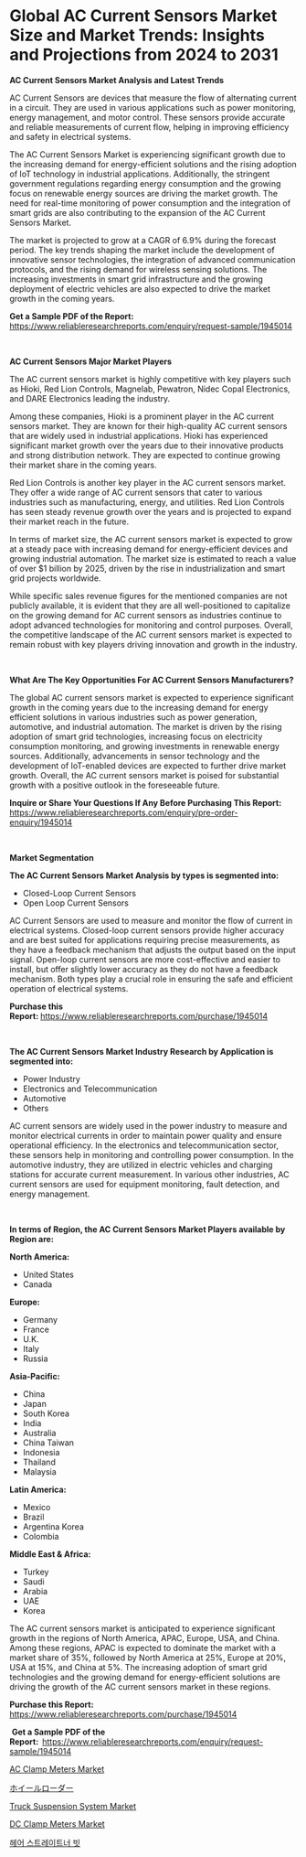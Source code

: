 <p><h1>Global AC Current Sensors Market Size and Market Trends: Insights and Projections from 2024 to 2031</h1></p><p><strong>AC Current Sensors Market Analysis and Latest Trends</strong></p>
<p><p>AC Current Sensors are devices that measure the flow of alternating current in a circuit. They are used in various applications such as power monitoring, energy management, and motor control. These sensors provide accurate and reliable measurements of current flow, helping in improving efficiency and safety in electrical systems.</p><p>The AC Current Sensors Market is experiencing significant growth due to the increasing demand for energy-efficient solutions and the rising adoption of IoT technology in industrial applications. Additionally, the stringent government regulations regarding energy consumption and the growing focus on renewable energy sources are driving the market growth. The need for real-time monitoring of power consumption and the integration of smart grids are also contributing to the expansion of the AC Current Sensors Market.</p><p>The market is projected to grow at a CAGR of 6.9% during the forecast period. The key trends shaping the market include the development of innovative sensor technologies, the integration of advanced communication protocols, and the rising demand for wireless sensing solutions. The increasing investments in smart grid infrastructure and the growing deployment of electric vehicles are also expected to drive the market growth in the coming years.</p></p>
<p><strong>Get a Sample PDF of the Report:&nbsp;</strong> <a href="https://www.reliableresearchreports.com/enquiry/request-sample/1945014">https://www.reliableresearchreports.com/enquiry/request-sample/1945014</a></p>
<p>&nbsp;</p>
<p><strong>AC Current Sensors Major Market Players</strong></p>
<p><p>The AC current sensors market is highly competitive with key players such as Hioki, Red Lion Controls, Magnelab, Pewatron, Nidec Copal Electronics, and DARE Electronics leading the industry.</p><p>Among these companies, Hioki is a prominent player in the AC current sensors market. They are known for their high-quality AC current sensors that are widely used in industrial applications. Hioki has experienced significant market growth over the years due to their innovative products and strong distribution network. They are expected to continue growing their market share in the coming years.</p><p>Red Lion Controls is another key player in the AC current sensors market. They offer a wide range of AC current sensors that cater to various industries such as manufacturing, energy, and utilities. Red Lion Controls has seen steady revenue growth over the years and is projected to expand their market reach in the future.</p><p>In terms of market size, the AC current sensors market is expected to grow at a steady pace with increasing demand for energy-efficient devices and growing industrial automation. The market size is estimated to reach a value of over $1 billion by 2025, driven by the rise in industrialization and smart grid projects worldwide.</p><p>While specific sales revenue figures for the mentioned companies are not publicly available, it is evident that they are all well-positioned to capitalize on the growing demand for AC current sensors as industries continue to adopt advanced technologies for monitoring and control purposes. Overall, the competitive landscape of the AC current sensors market is expected to remain robust with key players driving innovation and growth in the industry.</p></p>
<p>&nbsp;</p>
<p><strong>What Are The Key Opportunities For AC Current Sensors Manufacturers?</strong></p>
<p><p>The global AC current sensors market is expected to experience significant growth in the coming years due to the increasing demand for energy efficient solutions in various industries such as power generation, automotive, and industrial automation. The market is driven by the rising adoption of smart grid technologies, increasing focus on electricity consumption monitoring, and growing investments in renewable energy sources. Additionally, advancements in sensor technology and the development of IoT-enabled devices are expected to further drive market growth. Overall, the AC current sensors market is poised for substantial growth with a positive outlook in the foreseeable future.</p></p>
<p><strong>Inquire or Share Your Questions If Any Before Purchasing This Report:</strong> <a href="https://www.reliableresearchreports.com/enquiry/pre-order-enquiry/1945014">https://www.reliableresearchreports.com/enquiry/pre-order-enquiry/1945014</a></p>
<p>&nbsp;</p>
<p><strong>Market Segmentation</strong></p>
<p><strong>The AC Current Sensors Market Analysis by types is segmented into:</strong></p>
<p><ul><li>Closed-Loop Current Sensors</li><li>Open Loop Current Sensors</li></ul></p>
<p><p>AC Current Sensors are used to measure and monitor the flow of current in electrical systems. Closed-loop current sensors provide higher accuracy and are best suited for applications requiring precise measurements, as they have a feedback mechanism that adjusts the output based on the input signal. Open-loop current sensors are more cost-effective and easier to install, but offer slightly lower accuracy as they do not have a feedback mechanism. Both types play a crucial role in ensuring the safe and efficient operation of electrical systems.</p></p>
<p><strong>Purchase this Report:&nbsp;</strong><a href="https://www.reliableresearchreports.com/purchase/1945014">https://www.reliableresearchreports.com/purchase/1945014</a></p>
<p>&nbsp;</p>
<p><strong>The AC Current Sensors Market Industry Research by Application is segmented into:</strong></p>
<p><ul><li>Power Industry</li><li>Electronics and Telecommunication</li><li>Automotive</li><li>Others</li></ul></p>
<p><p>AC current sensors are widely used in the power industry to measure and monitor electrical currents in order to maintain power quality and ensure operational efficiency. In the electronics and telecommunication sector, these sensors help in monitoring and controlling power consumption. In the automotive industry, they are utilized in electric vehicles and charging stations for accurate current measurement. In various other industries, AC current sensors are used for equipment monitoring, fault detection, and energy management.</p></p>
<p>&nbsp;</p>
<p><strong>In terms of Region, the AC Current Sensors Market Players available by Region are:</strong></p>
<p>
    <p> <strong> North America: </strong>
        <ul>
            <li>United States</li>
            <li>Canada</li>
        </ul>
        </p> 
    <p> <strong> Europe: </strong>
        <ul>
            <li>Germany</li>
            <li>France</li>
            <li>U.K.</li>
            <li>Italy</li>
            <li>Russia</li>
        </ul>
        </p> 
    <p> <strong> Asia-Pacific: </strong>
        <ul>
            <li>China</li>
            <li>Japan</li>
            <li>South Korea</li>
            <li>India</li>
            <li>Australia</li>
            <li>China Taiwan</li>
            <li>Indonesia</li>
            <li>Thailand</li>
            <li>Malaysia</li>
        </ul>
        </p> 
    <p> <strong> Latin America: </strong>
        <ul>
            <li>Mexico</li>
            <li>Brazil</li>
            <li>Argentina Korea</li>
            <li>Colombia</li>
        </ul>
        </p> 
    <p> <strong> Middle East & Africa: </strong>
        <ul>
            <li>Turkey</li>
            <li>Saudi</li>
            <li>Arabia</li>
            <li>UAE</li>
            <li>Korea</li>
        </ul>
    </p>
    </p>
<p><p>The AC current sensors market is anticipated to experience significant growth in the regions of North America, APAC, Europe, USA, and China. Among these regions, APAC is expected to dominate the market with a market share of 35%, followed by North America at 25%, Europe at 20%, USA at 15%, and China at 5%. The increasing adoption of smart grid technologies and the growing demand for energy-efficient solutions are driving the growth of the AC current sensors market in these regions.</p></p>
<p><strong>Purchase this Report: </strong><a href="https://www.reliableresearchreports.com/purchase/1945014">https://www.reliableresearchreports.com/purchase/1945014</a></p>
<p>&nbsp;<strong>Get a Sample PDF of the Report:&nbsp;&nbsp;</strong><a href="https://www.reliableresearchreports.com/enquiry/request-sample/1945014">https://www.reliableresearchreports.com/enquiry/request-sample/1945014</a></p>
<p><strong></strong></p>
<p><p><a href="https://github.com/guneycigdem35/Market-Research-Report-List-2/blob/main/ac-clamp-meters-market.md">AC Clamp Meters Market</a></p><p><a href="https://github.com/ihabdkwlxs948/Market-Research-Report-List-1/blob/main/516752010838.md">ホイールローダー</a></p><p><a href="https://issuu.com/reportprime-2/docs/truck-suspension-system-market-size-2030.pptx">Truck Suspension System Market</a></p><p><a href="https://github.com/biheemgalvinlouises6hokrh3h/Market-Research-Report-List-1/blob/main/dc-clamp-meters-market.md">DC Clamp Meters Market</a></p><p><a href="https://github.com/Hubertstyenger6685/Market-Research-Report-List-1/blob/main/33950579930.md">헤어 스트레이트너 빗</a></p></p>